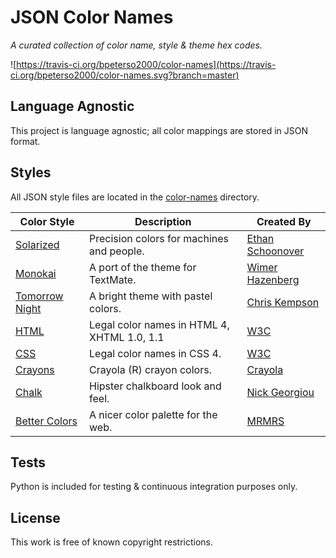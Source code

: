 JSON Color Names
================

_A curated collection of color name, style & theme hex codes._

![https://travis-ci.org/bpeterso2000/color-names](https://travis-ci.org/bpeterso2000/color-names.svg?branch=master)


Language Agnostic
-----------------
This project is language agnostic; all color mappings are stored in JSON format.

Styles
------
All JSON style files are located in the [color-names](https://github.com/bpeterso2000/color-names/tree/master/color-names) directory.

| Color Style | Description | Created By |
| ---------------------------------------- | ---------------------------------------- | ---------------------------------------- |
| [Solarized](http://ethanschoonover.com/solarized) | Precision colors for machines and people. | [Ethan Schoonover](http://ethanschoonover.com/) |
| [Monokai](https://github.com/tomasr/molokai) | A port of the theme for TextMate. | [Wimer Hazenberg](https://www.monokai.nl/) |
| [Tomorrow Night](https://github.com/chriskempson/tomorrow-theme) | A bright theme with pastel colors. | [Chris Kempson](https://github.com/chriskempson) |
| [HTML](https://www.webstandards.org/learn/reference/charts/color_names/) | Legal color names in HTML 4, XHTML 1.0, 1.1 | [W3C](https://www.w3.org/) |
| [CSS](https://www.w3.org/TR/css-color-4/#named-colors) | Legal color names in CSS 4. | [W3C](https://www.w3.org/) |
| [Crayons](http://www.crayola.com/explore-colors) | Crayola (R) crayon colors. | [Crayola](http://www.crayola.com/) |
| [Chalk](https://designpieces.com/2014/02/chalkboard-look-and-feel/) | Hipster chalkboard look and feel. | [Nick Georgiou](https://designpieces.com/author/nick/) |
| [Better Colors](http://clrs.cc/) | A nicer color palette for the web. | [MRMRS](http://mrmrs.cc/) |


Tests
-----
Python is included for testing & continuous integration purposes only.

License
-------
This work is free of known copyright restrictions.

